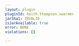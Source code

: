 ```yaml
---
layout: plugin
pluginId: keith.thompson.swarmer
jarSha1: INVALID
isJarAvailable: true
error: NONE
violations: []

---
```


